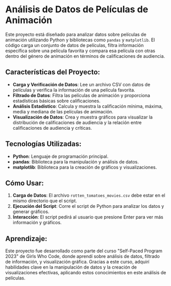 # Análisis de Datos de Películas de Animación

Este proyecto está diseñado para analizar datos sobre películas de animación utilizando Python y bibliotecas como `pandas` y `matplotlib`. El código carga un conjunto de datos de películas, filtra información específica sobre una película favorita y compara esa película con otras dentro del género de animación en términos de calificaciones de audiencia.

## Características del Proyecto:
- **Carga y Verificación de Datos**: Lee un archivo CSV con datos de películas y verifica la información de una película favorita.
- **Filtrado de Datos**: Filtra las películas de animación y proporciona estadísticas básicas sobre calificaciones.
- **Análisis Estadístico**: Calcula y muestra la calificación mínima, máxima, media y mediana de las películas de animación.
- **Visualización de Datos**: Crea y muestra gráficos para visualizar la distribución de calificaciones de audiencia y la relación entre calificaciones de audiencia y críticas.

## Tecnologías Utilizadas:
- **Python**: Lenguaje de programación principal.
- **pandas**: Biblioteca para la manipulación y análisis de datos.
- **matplotlib**: Biblioteca para la creación de gráficos y visualizaciones.

## Cómo Usar:
1. **Carga de Datos**: El archivo `rotten_tomatoes_movies.csv` debe estar en el mismo directorio que el script.
2. **Ejecución del Script**: Corre el script de Python para analizar los datos y generar gráficos.
3. **Interacción**: El script pedirá al usuario que presione Enter para ver más información y gráficos.

## Aprendizaje:
Este proyecto fue desarrollado como parte del curso "Self-Paced Program 2023" de Girls Who Code, donde aprendí sobre análisis de datos, filtrado de información, y visualización gráfica. Gracias a este curso, adquirí habilidades clave en la manipulación de datos y la creación de visualizaciones efectivas, aplicando estos conocimientos en este análisis de películas.
